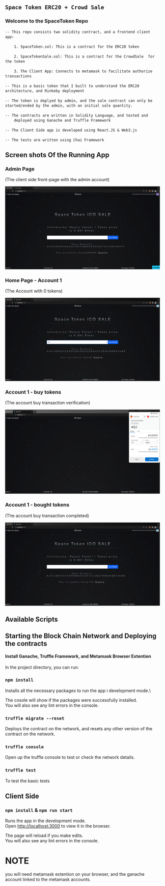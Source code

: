 ## `Space Token ERC20 + Crowd Sale `

### Welcome to the SpaceToken Repo

    -- This repo consists two solidity contract, and a frontend client app:

        1. SpaceToken.sol: This is a contract for the ERC20 token

        2. SpaceTokenSale.sol: This is a contract for the CrowdSale  for the token

        3. The Client App: Connects to metamask to facilitate authorize transactions

    -- This is a basic token that I built to understand the ERC20 architecture, and Rinkeby deployment

    -- The token is deplyed by admin, and the sale contract can only be started/ended by the admin, with an initial sale quantity.

    -- The contracts are written in Solidity Language, and tested and
        deployed using Ganache and Truffle Framework

    -- The Client Side app is developed using React.JS & Web3.js

    -- The tests are written using Chai Framework

## Screen shots Of the Running App

### Admin Page

(The client side front-page with the admin account)

![home-page-image](images/admin-acct.png)

### Home Page - Account 1

(The Account with 0 tokens)

![initial](images/acct2-initial.png)

### Account 1 - buy tokens

(The account buy transaction verification)

![buy](images/acct2-buy.png)

### Account 1 - bought tokens

(The account buy transaction completed)

![bought](images/acct2-bought.png)

## Available Scripts

## Starting the Block Chain Network and Deploying the contracts

#### Install Ganache, Truffle Framework, and Metamask Browser Extention

In the project directory, you can run:

### `npm install`

Installs all the necessary packages to run the app i development mode.\

The cosole will show if the packages were successfully installed.\
You will also see any lint errors in the console.

### `truffle migrate --reset`

Deploys the contract on the network, and resets any other version of the contract on the network.

### `truffle console`

Open up the truffle console to test or check the network details.

### `truffle test`

To test the basic tests

## Client Side

### `npm install` & `npm run start`

Runs the app in the development mode.\
Open [http://localhost:3000](http://localhost:3000) to view it in the browser.

The page will reload if you make edits.\
You will also see any lint errors in the console.

# NOTE

you will need metamask extention on your browser, and the ganache account linked to the metamask accounts.
